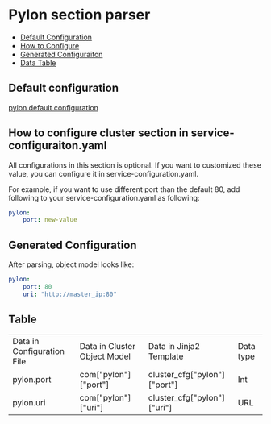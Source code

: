 # Pylon section parser

- [Default Configuration](#D_Config)
- [How to Configure](#HT_Config)
- [Generated Configuraiton](#G_Config)
- [Data Table](#T_config)

## Default configuration <a name="D_Config"></a>

[pylon default configuration](pylon.yaml)

## How to configure cluster section in service-configuraiton.yaml <a name="HT_Config"></a>

All configurations in this section is optional. If you want to customized these value, you can configure it in service-configuration.yaml.

For example, if you want to use different port than the default 80, add following to your service-configuration.yaml as following:

```yaml
pylon:
    port: new-value
```

## Generated Configuration <a name="G_Config"></a>

After parsing, object model looks like:

```yaml
pylon:
    port: 80
    uri: "http://master_ip:80"
```

## Table <a name="T_Config"></a>

<table>
<tr>
    <td>Data in Configuration File</td>
    <td>Data in Cluster Object Model</td>
    <td>Data in Jinja2 Template</td>
    <td>Data type</td>
</tr>
<tr>
    <td>pylon.port</td>
    <td>com["pylon"]["port"]</td>
    <td>cluster_cfg["pylon"]["port"]</td>
    <td>Int</td>
</tr>
<tr>
    <td>pylon.uri</td>
    <td>com["pylon"]["uri"]</td>
    <td>cluster_cfg["pylon"]["uri"]</td>
    <td>URL</td>
</tr>
</table>